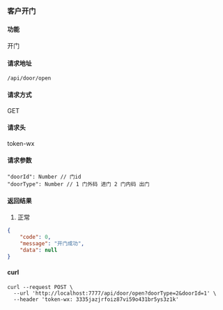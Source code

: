 
### 客户开门

#### 功能
开门

#### 请求地址
```text
/api/door/open
```

#### 请求方式
GET

#### 请求头
token-wx

#### 请求参数
```text
"doorId": Number // 门id
"doorType": Number // 1 门外码 进门 2 门内码 出门
```

#### 返回结果
1. 正常
```json
{
	"code": 0,
	"message": "开门成功",
	"data": null
}
```


#### curl
```text
curl --request POST \
  --url 'http://localhost:7777/api/door/open?doorType=2&doorId=1' \
  --header 'token-wx: 3335jazjrfoiz87vi59o431br5ys3z1k'
```